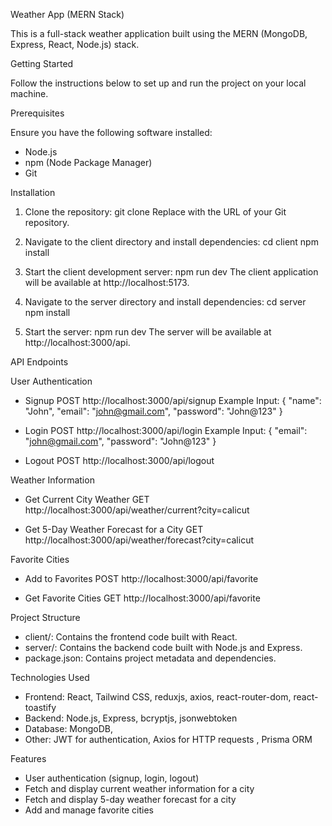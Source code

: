 Weather App (MERN Stack)

This is a full-stack weather application built using the MERN (MongoDB, Express, React, Node.js) stack.

Getting Started

Follow the instructions below to set up and run the project on your local machine.

Prerequisites

Ensure you have the following software installed:
- Node.js
- npm (Node Package Manager)
- Git

Installation

1. Clone the repository:
   git clone <repository-url>
   Replace <repository-url> with the URL of your Git repository.

2. Navigate to the client directory and install dependencies:
   cd client
   npm install

3. Start the client development server:
   npm run dev
   The client application will be available at http://localhost:5173.

4. Navigate to the server directory and install dependencies:
   cd server
   npm install

5. Start the server:
   npm run dev
   The server will be available at http://localhost:3000/api.

API Endpoints

User Authentication

- Signup
  POST http://localhost:3000/api/signup
  Example Input:
  {
    "name": "John",
    "email": "john@gmail.com",
    "password": "John@123"
  }

- Login
  POST http://localhost:3000/api/login
  Example Input:
  {
    "email": "john@gmail.com",
    "password": "John@123"
  }

- Logout
  POST http://localhost:3000/api/logout

Weather Information

- Get Current City Weather
  GET http://localhost:3000/api/weather/current?city=calicut

- Get 5-Day Weather Forecast for a City
  GET http://localhost:3000/api/weather/forecast?city=calicut

Favorite Cities

- Add to Favorites
  POST http://localhost:3000/api/favorite

- Get Favorite Cities
  GET http://localhost:3000/api/favorite

Project Structure

- client/: Contains the frontend code built with React.
- server/: Contains the backend code built with Node.js and Express.
- package.json: Contains project metadata and dependencies.

Technologies Used

- Frontend: React, Tailwind CSS, reduxjs, axios, react-router-dom, react-toastify
- Backend: Node.js, Express, bcryptjs, jsonwebtoken
- Database: MongoDB,
- Other: JWT for authentication, Axios for HTTP requests , Prisma ORM

Features

- User authentication (signup, login, logout)
- Fetch and display current weather information for a city
- Fetch and display 5-day weather forecast for a city
- Add and manage favorite cities


